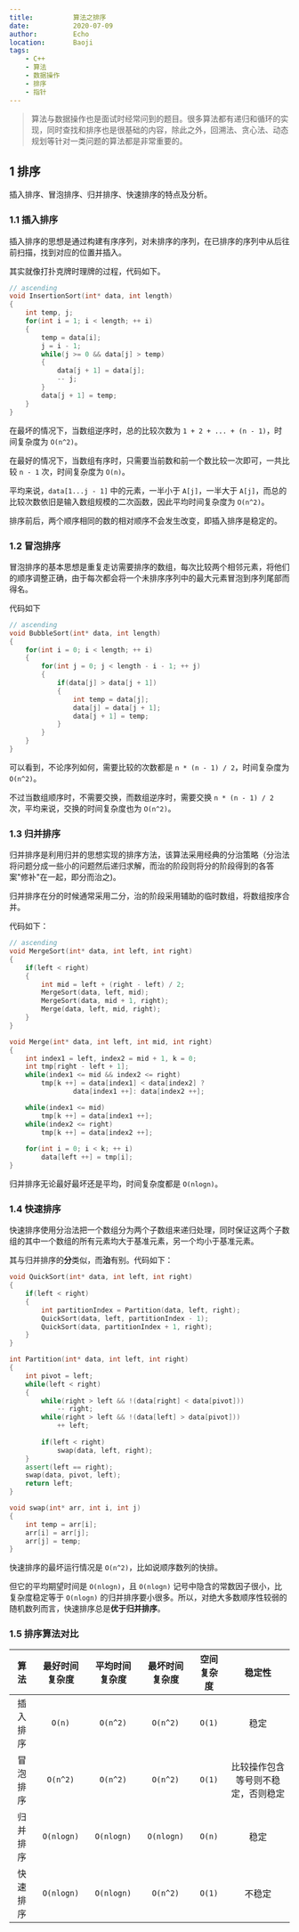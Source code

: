 ```yaml
---
title:          算法之排序
date:           2020-07-09
author:         Echo
location:       Baoji 
tags: 
    - C++
    - 算法
    - 数据操作
    - 排序
    - 指针
---
```


> 算法与数据操作也是面试时经常问到的题目。很多算法都有递归和循环的实现，同时查找和排序也是很基础的内容，除此之外，回溯法、贪心法、动态规划等针对一类问题的算法都是非常重要的。

## 1 排序

插入排序、冒泡排序、归并排序、快速排序的特点及分析。

### 1.1 插入排序

插入排序的思想是通过构建有序序列，对未排序的序列，在已排序的序列中从后往前扫描，找到对应的位置并插入。

其实就像打扑克牌时理牌的过程，代码如下。

```C++
// ascending
void InsertionSort(int* data, int length)
{
    int temp, j;
    for(int i = 1; i < length; ++ i)
    {
        temp = data[i];
        j = i - 1;
        while(j >= 0 && data[j] > temp)
        {
            data[j + 1] = data[j];
            -- j;
        }
        data[j + 1] = temp;
    }
}
```

在最坏的情况下，当数组逆序时，总的比较次数为 `1 + 2 + ... + (n - 1)`，时间复杂度为 `O(n^2)`。

在最好的情况下，当数组有序时，只需要当前数和前一个数比较一次即可，一共比较 `n - 1` 次，时间复杂度为 `O(n)`。

平均来说，`data[1...j - 1]` 中的元素，一半小于 `A[j]`，一半大于 `A[j]`，而总的比较次数依旧是输入数组规模的二次函数，因此平均时间复杂度为 `O(n^2)`。

排序前后，两个顺序相同的数的相对顺序不会发生改变，即插入排序是稳定的。

### 1.2 冒泡排序

冒泡排序的基本思想是重复走访需要排序的数组，每次比较两个相邻元素，将他们的顺序调整正确，由于每次都会将一个未排序序列中的最大元素冒泡到序列尾部而得名。

代码如下

```C++
// ascending
void BubbleSort(int* data, int length)
{
    for(int i = 0; i < length; ++ i)
    {
        for(int j = 0; j < length - i - 1; ++ j)
        {
            if(data[j] > data[j + 1])
            {
                int temp = data[j];
                data[j] = data[j + 1];
                data[j + 1] = temp;
            }
        }
    }
}
```

可以看到，不论序列如何，需要比较的次数都是 `n * (n - 1) / 2`，时间复杂度为 `O(n^2)`。

不过当数组顺序时，不需要交换，而数组逆序时，需要交换 `n * (n - 1) / 2` 次，平均来说，交换的时间复杂度也为 `O(n^2)`。

### 1.3 归并排序

归并排序是利用归并的思想实现的排序方法，该算法采用经典的分治策略（分治法将问题分成一些小的问题然后递归求解，而治的阶段则将分的阶段得到的各答案"修补"在一起，即分而治之)。

归并排序在分的时候通常采用二分，治的阶段采用辅助的临时数组，将数组按序合并。

代码如下：

```C++
// ascending
void MergeSort(int* data, int left, int right)
{
    if(left < right)
    {
        int mid = left + (right - left) / 2;
        MergeSort(data, left, mid);
        MergeSort(data, mid + 1, right);
        Merge(data, left, mid, right);
    }
}

void Merge(int* data, int left, int mid, int right)
{
    int index1 = left, index2 = mid + 1, k = 0;
    int tmp[right - left + 1];
    while(index1 <= mid && index2 <= right)
        tmp[k ++] = data[index1] < data[index2] ? 
                data[index1 ++]: data[index2 ++];

    while(index1 <= mid)
        tmp[k ++] = data[index1 ++];
    while(index2 <= right)
        tmp[k ++] = data[index2 ++];
    
    for(int i = 0; i < k; ++ i)
        data[left ++] = tmp[i];
}
```

归并排序无论最好最坏还是平均，时间复杂度都是 `O(nlogn)`。

### 1.4 快速排序

快速排序使用分治法把一个数组分为两个子数组来递归处理，同时保证这两个子数组的其中一个数组的所有元素均大于基准元素，另一个均小于基准元素。

其与归并排序的**分**类似，而**治**有别。代码如下：

```C++
void QuickSort(int* data, int left, int right)
{
    if(left < right)
    {
        int partitionIndex = Partition(data, left, right);
        QuickSort(data, left, partitionIndex - 1);
        QuickSort(data, partitionIndex + 1, right);
    }
}

int Partition(int* data, int left, int right)
{
    int pivot = left;
    while(left < right)
    {
        while(right > left && !(data[right] < data[pivot]))
            -- right;
        while(right > left && !(data[left] > data[pivot]))
            ++ left;
        
        if(left < right)
            swap(data, left, right);
    }
    assert(left == right);
    swap(data, pivot, left);
    return left;
}

void swap(int* arr, int i, int j)
{
    int temp = arr[i];
    arr[i] = arr[j];
    arr[j] = temp;
}
```

快速排序的最坏运行情况是 `O(n^2)`，比如说顺序数列的快排。

但它的平均期望时间是 `O(nlogn)`，且 `O(nlogn)` 记号中隐含的常数因子很小，比复杂度稳定等于 `O(nlogn)` 的归并排序要小很多。所以，对绝大多数顺序性较弱的随机数列而言，快速排序总是**优于归并排序**。

### 1.5 排序算法对比

| 算法 | 最好时间复杂度 | 平均时间复杂度 | 最坏时间复杂度 | 空间复杂度 | 稳定性 |
|:----:|:------------:|:-------------:|:-------------:|:---------:|:---:|
| 插入排序 | `O(n)` | `O(n^2)` | `O(n^2)` | `O(1)` | 稳定 |
| 冒泡排序 | `O(n^2)` | `O(n^2)` | `O(n^2)` | `O(1)` | 比较操作包含等号则不稳定，否则稳定 |
| 归并排序 | `O(nlogn)` | `O(nlogn)` | `O(nlogn)` | `O(n)` | 稳定 |
| 快速排序 | `O(nlogn)` |  `O(nlogn)` | `O(n^2)` | `O(1)` | 不稳定 |


